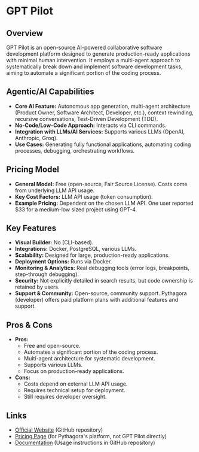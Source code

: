 # GPT Pilot

## Overview
GPT Pilot is an open-source AI-powered collaborative software development platform designed to generate production-ready applications with minimal human intervention. It employs a multi-agent approach to systematically break down and implement software development tasks, aiming to automate a significant portion of the coding process.

## Agentic/AI Capabilities
*   **Core AI Feature:** Autonomous app generation, multi-agent architecture (Product Owner, Software Architect, Developer, etc.), context rewinding, recursive conversations, Test-Driven Development (TDD).
*   **No-Code/Low-Code Approach:** Interacts via CLI commands.
*   **Integration with LLMs/AI Services:** Supports various LLMs (OpenAI, Anthropic, Groq).
*   **Use Cases:** Generating fully functional applications, automating coding processes, debugging, orchestrating workflows.

## Pricing Model
*   **General Model:** Free (open-source, Fair Source License). Costs come from underlying LLM API usage.
*   **Key Cost Factors:** LLM API usage (token consumption).
*   **Example Pricing:** Dependent on the chosen LLM API. One user reported $33 for a medium-low sized project using GPT-4.

## Key Features
*   **Visual Builder:** No (CLI-based).
*   **Integrations:** Docker, PostgreSQL, various LLMs.
*   **Scalability:** Designed for large, production-ready applications.
*   **Deployment Options:** Runs via Docker.
*   **Monitoring & Analytics:** Real debugging tools (error logs, breakpoints, step-through debugging).
*   **Security:** Not explicitly detailed in search results, but code ownership is retained by users.
*   **Support & Community:** Open-source, community support. Pythagora (developer) offers paid platform plans with additional features and support.

## Pros & Cons
*   **Pros:**
    *   Free and open-source.
    *   Automates a significant portion of the coding process.
    *   Multi-agent architecture for systematic development.
    *   Supports various LLMs.
    *   Focus on production-ready applications.
*   **Cons:**
    *   Costs depend on external LLM API usage.
    *   Requires technical setup for deployment.
    *   Still requires developer oversight.

## Links
*   [Official Website](https://github.com/Pythagora-io/gpt-pilot) (GitHub repository)
*   [Pricing Page](https://pythagora.ai/pricing) (for Pythagora's platform, not GPT Pilot directly)
*   [Documentation](https://github.com/Pythagora-io/gpt-pilot#documentation) (Usage instructions in GitHub repository)